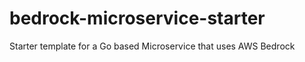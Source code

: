 # bedrock-microservice-starter
Starter template for a Go based Microservice that uses AWS Bedrock 

